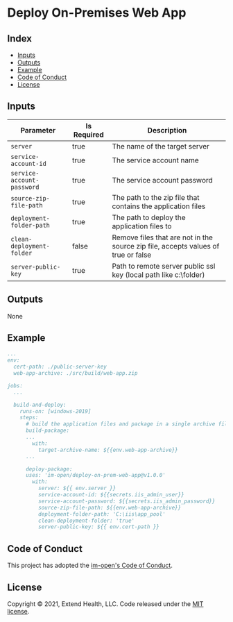 # Deploy On-Premises Web App

## Index <!-- omit in toc -->

- [Inputs](#inputs)
- [Outputs](#outputs)
- [Example](#example)
- [Code of Conduct](#code-of-conduct)
- [License](#license)

## Inputs

| Parameter                  | Is Required | Description                                                                       |
| -------------------------- | ----------- | --------------------------------------------------------------------------------- |
| `server`                   | true        | The name of the target server                                                     |
| `service-account-id`       | true        | The service account name                                                          |
| `service-account-password` | true        | The service account password                                                      |
| `source-zip-file-path`     | true        | The path to the zip file that contains the application files                      |
| `deployment-folder-path`   | true        | The path to deploy the application files to                                       |
| `clean-deployment-folder`  | false       | Remove files that are not in the source zip file, accepts values of true or false |
| `server-public-key`        | true        | Path to remote server public ssl key (local path like c:\folder)                  |


## Outputs

None


## Example

```yml
...
env:
  cert-path: ./public-server-key
  web-app-archive: ./src/build/web-app.zip

jobs:
  ...

  build-and-deploy:
    runs-on: [windows-2019]
    steps:
      # build the application files and package in a single archive file
      build-package:
      ...
        with:
          target-archive-name: ${{env.web-app-archive}}
      ...

      deploy-package:
      uses: 'im-open/deploy-on-prem-web-app@v1.0.0'
        with:
          server: ${{ env.server }}
          service-account-id: ${{secrets.iis_admin_user}}
          service-account-password: ${{secrets.iis_admin_password}}
          source-zip-file-path: ${{env.web-app-archive}}
          deployment-folder-path: 'C:\iis\app_pool'
          clean-deployment-folder: 'true'
          server-public-key: ${{ env.cert-path }}
```


## Code of Conduct

This project has adopted the [im-open's Code of Conduct](https://github.com/im-open/.github/blob/master/CODE_OF_CONDUCT.md).

## License

Copyright &copy; 2021, Extend Health, LLC. Code released under the [MIT license](LICENSE).
